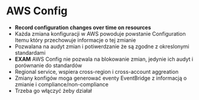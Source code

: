 # AWS Config

- **Record configuration changes over time on resources**
- Każda zmiana konfiguracji w AWS powoduje powstanie Configuration Itemu który przechowuje informacje o tej zmianie
- Pozwalana na audyt zmian i potiwerdzanie że są zgodne z okreslonymi standardami
- **EXAM** AWS Config nie pozwala na blokowanie zmian, jedynie ich audyt i porównanie do standardów
- Regional service, wspiera cross-region i cross-account aggreation
- Zmiany konfigów moga generować eventy EventBridge z informacją o zmianie i compliance/non-compliance
- Trzeba go włączyć żeby działał 
